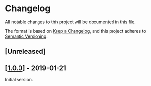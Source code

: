 # Changelog

All notable changes to this project will be documented in this file.

The format is based on [Keep a Changelog](https://keepachangelog.com/en/1.0.0/),
and this project adheres to [Semantic Versioning](https://semver.org/spec/v2.0.0.html).

## [Unreleased]

## [[1.0.0]] - 2019-01-21

Initial version.

[//]: # (Release links)
[1.0.0]: https://github.com/rgreinho/scrapd/releases/1.0.0

[//]: # (Issue/PR links)
